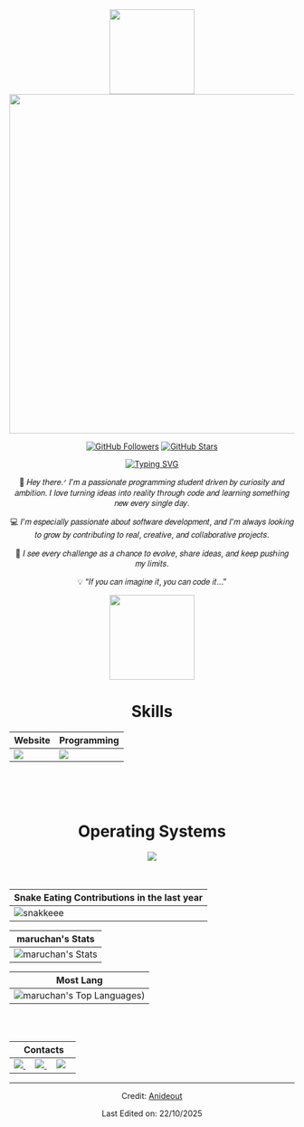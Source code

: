 <div align="Center">
<a href="https://open.spotify.com/intl-es/artist/4MCBfE4596Uoi2O4DtmEMz">
<img width="150" src="https://github.com/user-attachments/assets/ba9fd674-2ace-44bb-bb29-37faa3ee98b4" />

<div align="center">

<a href="https://open.spotify.com/intl-es/artist/5K4W6rqBFWDnAN6FQUkS6x">
<img width="600" src="https://github.com/user-attachments/assets/d92675a4-c3a1-4341-bbd3-0e75b5575a02" />
</a>

[![GitHub Followers](https://img.shields.io/github/followers/maruchandepollo?label=Follow&style=social)](https://github.com/maruchandepollo)
[![GitHub Stars](https://img.shields.io/github/stars/maruchandepollo?style=social)](https://github.com/maruchandepollo)
</div>

<div align="center">

[![Typing SVG](https://readme-typing-svg.herokuapp.com?font=Architects+Daughter&color=7AF79A&size=30&center=true&lines=Hey!+It's+maruchan!;I'm+a+programming+student...;I+love+Colo-Colo)](https://git.io/typing-svg)

👋 𝐻𝑒𝑦 𝑡ℎ𝑒𝑟𝑒.ᐟ 𝐼’𝑚 𝑎 𝑝𝑎𝑠𝑠𝑖𝑜𝑛𝑎𝑡𝑒 𝑝𝑟𝑜𝑔𝑟𝑎𝑚𝑚𝑖𝑛𝑔 𝑠𝑡𝑢𝑑𝑒𝑛𝑡 𝑑𝑟𝑖𝑣𝑒𝑛 𝑏𝑦 𝑐𝑢𝑟𝑖𝑜𝑠𝑖𝑡𝑦 𝑎𝑛𝑑 𝑎𝑚𝑏𝑖𝑡𝑖𝑜𝑛. 𝐼 𝑙𝑜𝑣𝑒 𝑡𝑢𝑟𝑛𝑖𝑛𝑔 𝑖𝑑𝑒𝑎𝑠 𝑖𝑛𝑡𝑜 𝑟𝑒𝑎𝑙𝑖𝑡𝑦 𝑡ℎ𝑟𝑜𝑢𝑔ℎ 𝑐𝑜𝑑𝑒 𝑎𝑛𝑑 𝑙𝑒𝑎𝑟𝑛𝑖𝑛𝑔 𝑠𝑜𝑚𝑒𝑡ℎ𝑖𝑛𝑔 𝑛𝑒𝑤 𝑒𝑣𝑒𝑟𝑦 𝑠𝑖𝑛𝑔𝑙𝑒 𝑑𝑎𝑦.

💻 𝐼’𝑚 𝑒𝑠𝑝𝑒𝑐𝑖𝑎𝑙𝑙𝑦 𝑝𝑎𝑠𝑠𝑖𝑜𝑛𝑎𝑡𝑒 𝑎𝑏𝑜𝑢𝑡 𝑠𝑜𝑓𝑡𝑤𝑎𝑟𝑒 𝑑𝑒𝑣𝑒𝑙𝑜𝑝𝑚𝑒𝑛𝑡, 𝑎𝑛𝑑 𝐼’𝑚 𝑎𝑙𝑤𝑎𝑦𝑠 𝑙𝑜𝑜𝑘𝑖𝑛𝑔 𝑡𝑜 𝑔𝑟𝑜𝑤 𝑏𝑦 𝑐𝑜𝑛𝑡𝑟𝑖𝑏𝑢𝑡𝑖𝑛𝑔 𝑡𝑜 𝑟𝑒𝑎𝑙, 𝑐𝑟𝑒𝑎𝑡𝑖𝑣𝑒, 𝑎𝑛𝑑 𝑐𝑜𝑙𝑙𝑎𝑏𝑜𝑟𝑎𝑡𝑖𝑣𝑒 𝑝𝑟𝑜𝑗𝑒𝑐𝑡𝑠.

🚀 𝐼 𝑠𝑒𝑒 𝑒𝑣𝑒𝑟𝑦 𝑐ℎ𝑎𝑙𝑙𝑒𝑛𝑔𝑒 𝑎𝑠 𝑎 𝑐ℎ𝑎𝑛𝑐𝑒 𝑡𝑜 𝑒𝑣𝑜𝑙𝑣𝑒, 𝑠ℎ𝑎𝑟𝑒 𝑖𝑑𝑒𝑎𝑠, 𝑎𝑛𝑑 𝑘𝑒𝑒𝑝 𝑝𝑢𝑠ℎ𝑖𝑛𝑔 𝑚𝑦 𝑙𝑖𝑚𝑖𝑡𝑠.

💡 “𝐼𝑓 𝑦𝑜𝑢 𝑐𝑎𝑛 𝑖𝑚𝑎𝑔𝑖𝑛𝑒 𝑖𝑡, 𝑦𝑜𝑢 𝑐𝑎𝑛 𝑐𝑜𝑑𝑒 𝑖𝑡...”

<img width="150" src="https://github.com/user-attachments/assets/b0e19ba3-b2df-4511-9684-57199de7bbb1" />

<div align="Center">
<h1>Skills</h1>
</div>

<div align="Center">

| Website | Programming |
| ------------- | ------------- |
| <img src="https://skillicons.dev/icons?i=html,css,js,py"/> | <img src="https://skillicons.dev/icons?i=latex,vscode,github,androidstudio"/> |

</div>

<br>
<br>
<br>

<div align="Center">
<h1>Operating Systems</h1>

<img src="https://skillicons.dev/icons?i=windows,linux"/>

</div>

<br>
<br>

| Snake Eating Contributions in the last year |
| ------------------------------------------|
| ![snakkeee](https://github.com/user-attachments/assets/767354e9-fe1e-4009-b421-2f49388bfda5) | 



<div align="Center">

| maruchan's Stats |
| ------------- |
| ![maruchan's Stats](https://github-readme-stats-eight-theta.vercel.app/api?username=maruchandepollo&show_icons=true&theme=algolia&include_all_commits=true&count_private=true)  

| Most Lang |
| ----------|
| ![maruchan's Top Languages](https://github-readme-stats-eight-theta.vercel.app/api/top-langs/?username=maruchandepollo&layout=compact&langs_count=8&theme=algolia)) |


</div>

<br>
<br>

<div align="Center">

|‎ ‎ ‎ ‎ Contacts‎ ‎ ‎ ‎ |
| ----------|
| <a href="mailto:shispadelagb@gmail.com"> <img src="https://skillicons.dev/icons?i=gmail"/> </a> ‎ ‎ ‎ ‎  <a href="https://instagram.com/krazy.diam0nd"> <img src="https://skillicons.dev/icons?i=instagram"/> </a> ‎ ‎ ‎ ‎  <a href="[https://instagram.com/krazy.diam0nd]/><(https://discord.com/users/538560877155057665)"/> <img src="https://skillicons.dev/icons?i=discord"/> </a> |
</div>

------

Credit: [Anideout](https://github.com/Anideout)

Last Edited on: 22/10/2025
